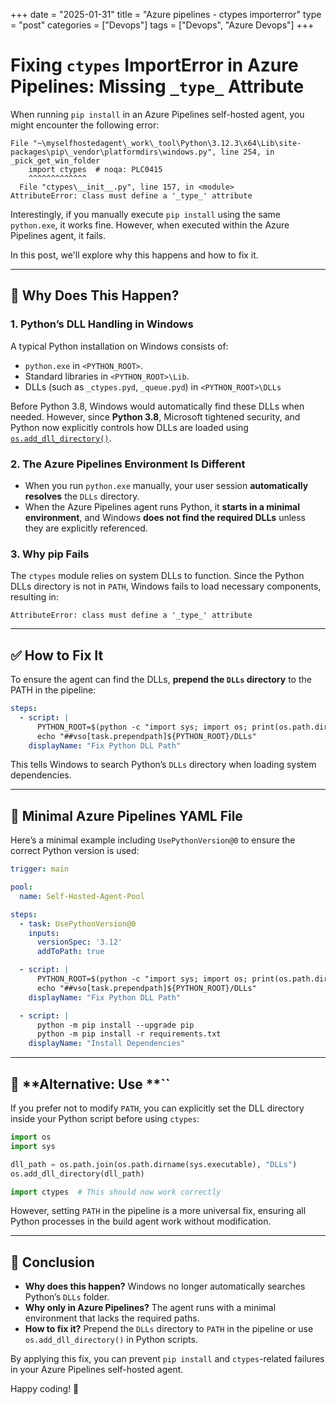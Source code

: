 +++
date = "2025-01-31"
title = "Azure pipelines - ctypes importerror"
type = "post"
categories = ["Devops"]
tags = ["Devops", "Azure Devops"]
+++


# Fixing `ctypes` ImportError in Azure Pipelines: Missing `_type_` Attribute

When running `pip install` in an Azure Pipelines self-hosted agent, you might encounter the following error:

```plaintext
File "~\myselfhostedagent\_work\_tool\Python\3.12.3\x64\Lib\site-packages\pip\_vendor\platformdirs\windows.py", line 254, in _pick_get_win_folder
    import ctypes  # noqa: PLC0415
    ^^^^^^^^^^^^^
  File "ctypes\__init__.py", line 157, in <module>
AttributeError: class must define a '_type_' attribute
```

Interestingly, if you manually execute `pip install` using the same `python.exe`, it works fine. However, when executed within the Azure Pipelines agent, it fails.

In this post, we'll explore why this happens and how to fix it.

---

## 🚨 **Why Does This Happen?**

### **1. Python’s DLL Handling in Windows**

A typical Python installation on Windows consists of:

- `python.exe` in `<PYTHON_ROOT>`.
- Standard libraries in `<PYTHON_ROOT>\Lib`.
- DLLs (such as `_ctypes.pyd`, `_queue.pyd`) in `<PYTHON_ROOT>\DLLs`

Before Python 3.8, Windows would automatically find these DLLs when needed. However, since **Python 3.8**, Microsoft tightened security, and Python now explicitly controls how DLLs are loaded using [`os.add_dll_directory()`](https://docs.python.org/3/library/os.html#os.add_dll_directory).

### **2. The Azure Pipelines Environment Is Different**

- When you run `python.exe` manually, your user session **automatically resolves** the `DLLs` directory.
- When the Azure Pipelines agent runs Python, it **starts in a minimal environment**, and Windows **does not find the required DLLs** unless they are explicitly referenced.

### **3. Why pip Fails**

The `ctypes` module relies on system DLLs to function. Since the Python DLLs directory is not in `PATH`, Windows fails to load necessary components, resulting in:

```plaintext
AttributeError: class must define a '_type_' attribute
```

---

## ✅ **How to Fix It**

To ensure the agent can find the DLLs, **prepend the `DLLs` directory** to the PATH in the pipeline:

```yaml
steps:
  - script: |
      PYTHON_ROOT=$(python -c "import sys; import os; print(os.path.dirname(sys.executable))")
      echo "##vso[task.prependpath]${PYTHON_ROOT}/DLLs"
    displayName: "Fix Python DLL Path"
```

This tells Windows to search Python’s `DLLs` directory when loading system dependencies.

---

## 🔧 **Minimal Azure Pipelines YAML File**

Here’s a minimal example including `UsePythonVersion@0` to ensure the correct Python version is used:

```yaml
trigger: main

pool:
  name: Self-Hosted-Agent-Pool

steps:
  - task: UsePythonVersion@0
    inputs:
      versionSpec: '3.12'
      addToPath: true

  - script: |
      PYTHON_ROOT=$(python -c "import sys; import os; print(os.path.dirname(sys.executable))")
      echo "##vso[task.prependpath]${PYTHON_ROOT}/DLLs"
    displayName: "Fix Python DLL Path"

  - script: |
      python -m pip install --upgrade pip
      python -m pip install -r requirements.txt
    displayName: "Install Dependencies"
```

---

## 📌 **Alternative: Use **``

If you prefer not to modify `PATH`, you can explicitly set the DLL directory inside your Python script before using `ctypes`:

```python
import os
import sys

dll_path = os.path.join(os.path.dirname(sys.executable), "DLLs")
os.add_dll_directory(dll_path)

import ctypes  # This should now work correctly
```

However, setting `PATH` in the pipeline is a more universal fix, ensuring all Python processes in the build agent work without modification.

---

## 🎯 **Conclusion**

- **Why does this happen?** Windows no longer automatically searches Python’s `DLLs` folder.
- **Why only in Azure Pipelines?** The agent runs with a minimal environment that lacks the required paths.
- **How to fix it?** Prepend the `DLLs` directory to `PATH` in the pipeline or use `os.add_dll_directory()` in Python scripts.

By applying this fix, you can prevent `pip install` and `ctypes`-related failures in your Azure Pipelines self-hosted agent.

Happy coding! 🚀

